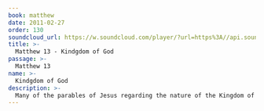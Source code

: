 ```yaml
---
book: matthew
date: 2011-02-27
order: 130
soundcloud_url: https://w.soundcloud.com/player/?url=https%3A//api.soundcloud.com/tracks/
title: >-
  Matthew 13 - Kindgdom of God
passage: >-
  Matthew 13
name: >-
  Kindgdom of God
description: >-
  Many of the parables of Jesus regarding the nature of the Kingdom of God are grouped together in this chapter.
---
```


